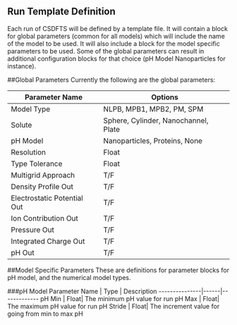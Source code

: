 ## Run Template Definition
Each run of CSDFTS will be defined by a template file.  It
will contain a block for global parameters (common for all models)
which will include the name of the model to be used.  It will
also include a block for the model specific parameters to be used.
Some of the global parameters can result in additional configuration
blocks for that choice (pH Model Nanoparticles for instance).

##Global Parameters
Currently the following are the global parameters:

Parameter Name             | Options
---------------------------| ------------
Model Type                 | NLPB, MPB1, MPB2, PM, SPM
Solute                     | Sphere, Cylinder, Nanochannel, Plate
pH Model                   | Nanoparticles, Proteins, None
Resolution                 | Float
Type Tolerance             | Float
Multigrid Approach         | T/F
Density Profile Out        | T/F
Electrostatic Potential Out| T/F
Ion Contribution Out       | T/F
Pressure Out               | T/F
Integrated Charge Out      | T/F
pH Out                     | T/F

##Model Specific Parameters
These are definitions for parameter blocks for pH model, and the numerical model types.

###pH Model
Parameter Name | Type | Description
---------------|------|-------------
pH Min         | Float| The minimum pH value for run
pH Max         | Float| The maximum pH value for run
pH Stride      | Float| The increment value for going from min to max pH



